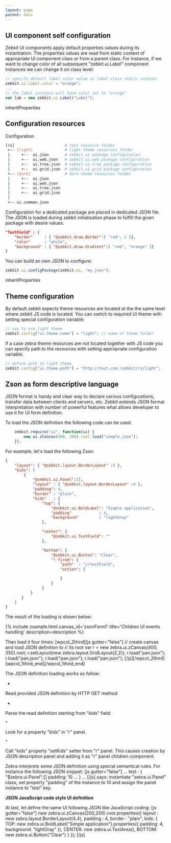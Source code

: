 ```yaml
---
layout: page
parent: docs
---
```


## UI component self configuration 

Zebkit UI components apply default properties values during its instantiation. The properties values are read from static context of appropriate UI component class or from a parent class. For instance, if we want to change color of all subsequent "zebkit.ui.Label" component instances we can change it on class level:

```js
// specify default label color value in label class static context;  
zebkit.ui.Label.color = "orange";
...
// the label instance will have color set to "orange"
var lab = new zebkit.ui.Label("Label");
```

inheritProperties


## Configuration resources 

Configuration 

```sh
[rs]                      # root resource folder
 +-- [light]              # light theme resources folder
 |     +--  ui.json       # zebkit.ui package configuration  
 |     +--  ui.web.json   # zebkit.ui.web package configuration
 |     +--  ui.tree.json  # zebkit.ui.tree package configuration
 |     +--  ui.grid.json  # zebkit.ui.grid package configuration
 +-- [dark]               # dark theme resources folder
 |     +--  ui.json
 |     +--  ui.web.json
 |     +--  ui.tree.json
 |     +--  ui.grid.json
 |
 +-- ui.common.json
```


Configuration for a dedicated package are placed in dedicated JSON file. The JSON is loaded during zebkit initialization phase to fulfill the given package with desire values.  


```json
"TextField" : {
    "border"     : { "@zebkit.draw.Border":[ "red", 2 ]},
    "color"      : "white",
    "background" : { "@zebkit.draw.Gradient":[ "red", "orange" ]}
}
```


You can build an own JSON to configure:

```js
zebkit.ui.configPackage(zebkit.ui, "my.json");
```


inheritProperties

## Theme configuration

By default zebkit expects theme resources are located at the the same level where zebkit JS code is located. You can switch to required UI theme with setting special configuration variable:  

```js
// say to use light theme
zebkit.config["ui.theme.name"] = "light"; // name of theme folder
```

If a case zebra theme resources are not located together with JS code you can specify path to the resources with setting appropriate configuration variable: 

```js
// define path to light theme    
zebkit.config["ui.theme.path"] = "http://test.com./zebkit/rs/light";
```


## Zson as form descriptive language 

JSON format is handy and clear way to declare various configurations, transfer data between clients and servers, etc. Zebkit extends JSON format interpretation with number of powerful features what allows developer to use it for UI form definition. 

To load the JSON definition the following code can be used:

```js
    zebkit.require("ui", function(ui) {
        new ui.zCanvas(400, 300).root.load("simple.json");
    });
```

For example, let's load the following Zson:

```json
{
    "layout": { "@zebkit.layout.BorderLayout" :4 },
    "kids": [
        {
            "@zebkit.ui.Panel":[],
            "layout" : { "@zebkit.layout.BorderLayout" :4 },
            "padding": 4,
            "border" : "plain",
            "kids"   : {
                "top": {
                    "@zebkit.ui.BoldLabel": "Simple application",
                    "padding"            : 4,
                    "background"         : "lightGray"
                },

                "center": {
                    "@zebkit.ui.TextField": ""
                },

                "bottom": {
                    "@zebkit.ui.Button": "Clear",
                    "! fired": {
                        "path"  : "//textField",
                        "action": {

                        }    
                    }
                }
           }
       }
    ]
}
```

The result of the loading is shown below:

{% include zsample.html canvas_id='zsonForm1' title='Children UI events handling' description=description %}                    

<script type="text/javascript">
    zebkit.require("ui", function(ui) {
       var r = new ui.zCanvas("zsonForm1", 400, 300).root;
       r.load("public/simple.json").catch();
    });
</script>



Than load it four times:
[wpcol_2third][js gutter="false"]
   // create canvas and load JSON definition to
   // its root
   var r = new zebra.ui.zCanvas(400, 350).root;
   r.setLayout(new zebra.layout.GridLayout(2,2));
   r.load("pan.json");
   r.load("pan.json");
   r.load("pan.json");
   r.load("pan.json");
[/js][/wpcol_2third][wpcol_1third_end][/wpcol_1third_end]

The JSON definition loading works as follow:




  * 
Read provided JSON definition by HTTP GET method



  * 
Parse the read definition starting from "kids" field:


    * 
Look for a property "kids" in "r" panel.



    * 
Call "kids" property "setKids" setter from "r" panel. This causes creation by JSON description panel and adding it as "r" panel children component.









Zebra interprets some JSON definition using special semantical rules. For instance the following JSON snippet:
[js gutter="false"]
  ...
  test : {
     "$zebra.ui.Panel":[]
     padding: 10
     ...
  }
  ...
[/js]
says: instantiate "zebra.ui.Panel" class, set property "padding" of the instance to 10 and assign the panel instance to "test" key.


**JSON JavaScript code style UI definition**

At last, let define the same UI following JSON like JavaScript coding:
[js gutter="false"]
new zebra.ui.zCanvas(200,200).root.properties({
   layout  : new zebra.layout.BorderLayout(4,4),
   padding : 4,
   border  : "plain",
   kids: {
      TOP: new zebra.ui.BoldLabel("Simple application").properties({
          padding: 4,
          background: "lightGray"
      }),
      CENTER: new zebra.ui.TextArea(),
      BOTTOM: new zebra.ui.Button("Clear")
   }
});
[/js]


